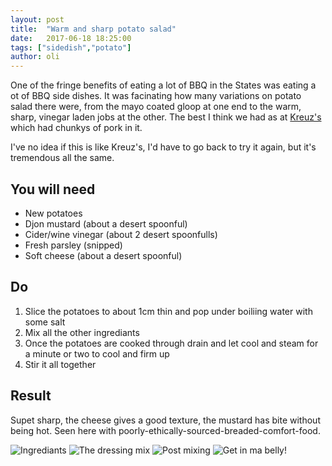 ```yaml
---
layout: post
title:  "Warm and sharp potato salad"
date:   2017-06-18 18:25:00
tags: ["sidedish","potato"] 
author: oli
---
```


One of the fringe benefits of eating a lot of BBQ in the States was eating a ot of BBQ side dishes.  It was facinating how many variations on potato salad there were, from the mayo coated gloop at one end to the warm, sharp, vinegar laden jobs at the other.  The best I think we had as at [Kreuz's](https://www.kreuzmarket.com/) which had chunkys of pork in it.

I've no idea if this is like Kreuz's, I'd have to go back to try it again, but it's tremendous all the same. 

## You will need


* New potatoes
* Djon mustard (about a desert spoonful)
* Cider/wine vinegar (about 2 desert spoonfulls)
* Fresh parsley (snipped)
* Soft cheese (about a desert spoonful)

## Do

1. Slice the potatoes to about 1cm thin and pop under boiliing water with some salt
2. Mix all the other ingrediants
3. Once the potatoes are cooked through drain and let cool and steam for a minute or two to cool and firm up
4. Stir it all together



## Result

Supet sharp, the cheese gives a good texture, the mustard has bite without being hot.  Seen here with poorly-ethically-sourced-breaded-comfort-food.  

![Ingrediants](/images/blog/warm-sharp-potato-salad/warm-sharp-potato-salad-00.jpg)
![The dressing mix](/images/blog/warm-sharp-potato-salad/warm-sharp-potato-salad-01.jpg)
![Post mixing](/images/blog/warm-sharp-potato-salad/warm-sharp-potato-salad-02.jpg)
![Get in ma belly!](/images/blog/warm-sharp-potato-salad/warm-sharp-potato-salad-03.jpg)
